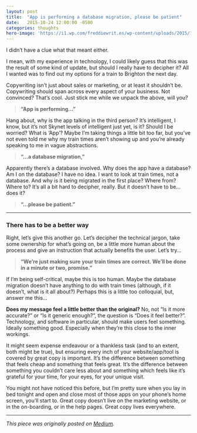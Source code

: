 ```yaml
---
layout: post
title:  "App is performing a database migration, please be patient"
date:   2015-10-24 12:00:00 -0500
categories: thoughts
hero-image: 'https://i1.wp.com/freddiewrit.es/wp-content/uploads/2015/10/app-database-migration.jpeg?w=698&ssl=1'
---
```

I didn’t have a clue what that meant either.

I mean, with my experience in technology, I could likely guess that this was the result of some kind of update, but should I really have to decipher it? All I wanted was to find out my options for a train to Brighton the next day.

Copywriting isn’t just about sales or marketing, or at least it shouldn’t be. Copywriting should span across every aspect of your business. Not convinced? That’s cool. Just stick me while we unpack the above, will you?

> **“App is performing…”**

Hang about, why is the app talking in the third person? It’s intelligent, I know, but it’s not Skynet levels of intelligent just yet, is it? Should I be worried? What is ‘App’? Maybe I’m taking things a little bit too far, but you’ve not even told me why my train times aren’t showing up and you’re already speaking to me in vague abstractions.

> **“…a database migration,”**

Apparently there’s a database involved. Why does the app have a database? Am I on the database? I have no idea. I want to look at train times, not a database. And why is it being migrated in the first place? Where from? Where to? It’s all a bit hard to decipher, really. But it doesn’t have to be…does it?

> **“…please be patient.”**

---------------

### There has to be a better way

Right, let’s give this another go. Let’s decipher the technical jargon, take some ownership for what’s going on, be a little more human about the process and give an instruction that actually benefits the user. Let’s try…

> **“We’re just making sure your train times are correct. We’ll be done in a minute or two, promise.”**

If I’m being self-critical, maybe this is too human. Maybe the database migration doesn’t have anything to do with train times (although, if it doesn’t, what is it all about?) Perhaps this is a little too colloquial, but, answer me this…

**Does my message feel a little better than the original?**
No, not “Is it more accurate?” or “Is it generic enough?”, the question is “Does it feel better?”. Technology, and software in particular, should make users feel something. Ideally something good. Especially when they’re this close to the inner workings.

It might seem expense endeavour or a thankless task (and to an extent, both might be true), but ensuring every inch of your website/app/tool is covered by great copy is important. It’s the difference between something that feels cheap and something that feels great. It’s the difference between something you couldn’t care less about and something which feels like it’s grateful for your time, for your eyes, for your unique visit.

You might not have noticed this before, but I’m pretty sure when you lay in bed tonight and open and close most of those apps on your phone’s home screen, you’ll start to. Great copy doesn’t live on the marketing website, or in the on-boarding, or in the help pages. Great copy lives everywhere.

---------------

*This piece was originally posted on [Medium](https://medium.com/@freddiewrites/app-is-performing-a-database-migration-please-be-patient-d6a7c172327c#.61wbq3kgx).*
